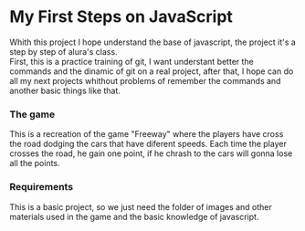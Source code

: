 <h1>My First Steps on JavaScript</h1>

  <p>Whith this project I hope understand the base of javascript, the project it's a step by step of alura's class.</br>
  First, this is a practice training of git, I want understant better the commands and the dinamic of git on a real project, after that, I hope can do all my next projects whithout problems of remember the commands and another basic things like that.</p>

  <h3>The game</h3>
  <p>This is a recreation of the game "Freeway" where the players have cross the road dodging the cars that have diferent speeds.
  Each time the player crosses the road, he gain one point, if he chrash to the cars will gonna lose all the points.</p>
  
  <h3>Requirements</h3>
  
  <p>This is a basic project, so we just need the folder of images and other materials used in the game and the basic knowledge of javascript.</p>
